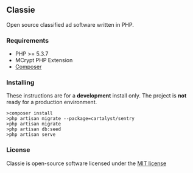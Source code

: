 ## Classie

Open source classified ad software written in PHP.

### Requirements

* PHP >= 5.3.7
* MCrypt PHP Extension
* [Composer](http://getcomposer.org/)

### Installing

These instructions are for a **development** install only. The project is **not** ready for a production environment.

    >composer install
    >php artisan migrate --package=cartalyst/sentry
    >php artisan migrate
    >php artisan db:seed
    >php artisan serve

### License

Classie is open-source software licensed under the [MIT license](http://opensource.org/licenses/MIT)

